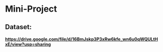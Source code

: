 # Mini-Project
## Dataset: 
#### https://drive.google.com/file/d/16BmJskp3P3xRw6kfe_wn6u0qWQULtHxE/view?usp=sharing
